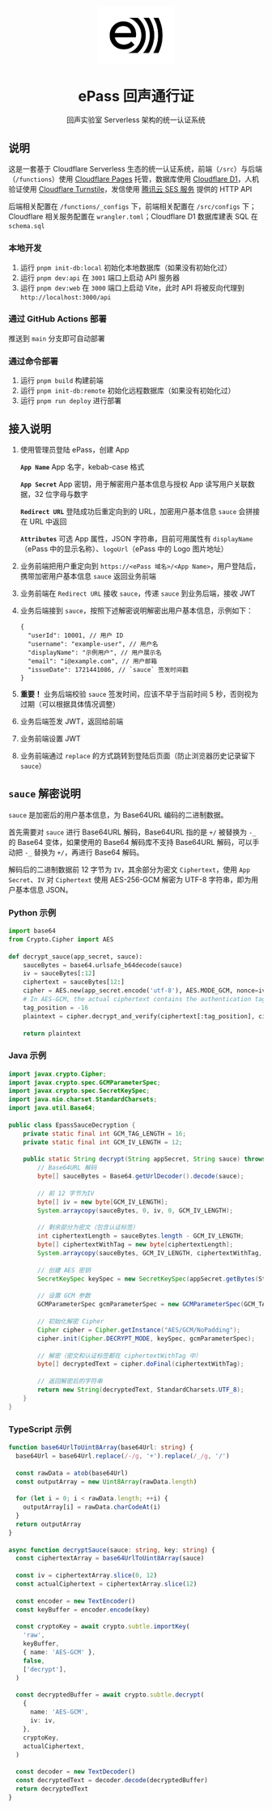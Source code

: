 <div align="center">

<img src="./docs/images/epass-black.png" width="150">

# ePass 回声通行证

回声实验室 Serverless 架构的统一认证系统

</div>

## 说明

这是一套基于 Cloudflare Serverless 生态的统一认证系统，前端（`/src`）与后端（`/functions`）使用 [Cloudflare Pages](https://developers.cloudflare.com/pages) 托管，数据库使用 [Cloudflare D1](https://developers.cloudflare.com/d1/)，人机验证使用 [Cloudflare Turnstile](https://developers.cloudflare.com/turnstile/)，发信使用 [腾讯云 SES 服务](https://cloud.tencent.com/product/ses) 提供的 HTTP API

后端相关配置在 `/functions/_configs` 下，前端相关配置在 `/src/configs` 下；Cloudflare 相关服务配置在 `wrangler.toml`；Cloudflare D1 数据库建表 SQL 在 `schema.sql`

### 本地开发

1. 运行 `pnpm init-db:local` 初始化本地数据库（如果没有初始化过）
2. 运行 `pnpm dev:api` 在 `3001` 端口上启动 API 服务器
3. 运行 `pnpm dev:web` 在 `3000` 端口上启动 Vite，此时 API 将被反向代理到 `http://localhost:3000/api`

### 通过 GitHub Actions 部署

推送到 `main` 分支即可自动部署

### 通过命令部署

1. 运行 `pnpm build` 构建前端
2. 运行 `pnpm init-db:remote` 初始化远程数据库（如果没有初始化过）
3. 运行 `pnpm run deploy` 进行部署

## 接入说明

1. 使用管理员登陆 ePass，创建 App

   **`App Name`** App 名字，kebab-case 格式

   **`App Secret`** App 密钥，用于解密用户基本信息与授权 App 读写用户关联数据，32 位字母与数字

   **`Redirect URL`** 登陆成功后重定向到的 URL，加密用户基本信息 `sauce` 会拼接在 URL 中返回

   **`Attributes`** 可选 App 属性，JSON 字符串，目前可用属性有 `displayName`（ePass 中的显示名称）、`logoUrl`（ePass 中的 Logo 图片地址）

2. 业务前端把用户重定向到 `https://<ePass 域名>/<App Name>`，用户登陆后，携带加密用户基本信息 `sauce` 返回业务前端
3. 业务前端在 `Redirect URL` 接收 `sauce`，传递 `sauce` 到业务后端，接收 JWT
4. 业务后端接到 `sauce`，按照下述解密说明解密出用户基本信息，示例如下：
   ```jsonc
   {
     "userId": 10001, // 用户 ID
     "username": "example-user", // 用户名
     "displayName": "示例用户", // 用户展示名
     "email": "i@example.com", // 用户邮箱
     "issueDate": 1721441086, // `sauce` 签发时间戳
   }
   ```
5. **重要！** 业务后端校验 `sauce` 签发时间，应该不早于当前时间 5 秒，否则视为过期（可以根据具体情况调整）
6. 业务后端签发 JWT，返回给前端
7. 业务前端设置 JWT
8. 业务前端通过 `replace` 的方式跳转到登陆后页面（防止浏览器历史记录留下 `sauce`）

## `sauce` 解密说明

`sauce` 是加密后的用户基本信息，为 Base64URL 编码的二进制数据。

首先需要对 `sauce` 进行 Base64URL 解码，Base64URL 指的是 `+/` 被替换为 `-_` 的 Base64 变体，如果使用的 Base64 解码库不支持 Base64URL 解码，可以手动把 `-_` 替换为 `+/`，再进行 Base64 解码。

解码后的二进制数据前 12 字节为 `IV`，其余部分为密文 `Ciphertext`，使用 `App Secret`、`IV` 对 `Ciphertext` 使用 AES-256-GCM 解密为 UTF-8 字符串，即为用户基本信息 JSON。

### Python 示例

```python
import base64
from Crypto.Cipher import AES

def decrypt_sauce(app_secret, sauce):
    sauceBytes = base64.urlsafe_b64decode(sauce)
    iv = sauceBytes[:12]
    ciphertext = sauceBytes[12:]
    cipher = AES.new(app_secret.encode('utf-8'), AES.MODE_GCM, nonce=iv)
    # In AES-GCM, the actual ciphertext contains the authentication tag at the end (last 16 bytes)
    tag_position = -16
    plaintext = cipher.decrypt_and_verify(ciphertext[:tag_position], ciphertext[tag_position:])

    return plaintext
```

### Java 示例

```java
import javax.crypto.Cipher;
import javax.crypto.spec.GCMParameterSpec;
import javax.crypto.spec.SecretKeySpec;
import java.nio.charset.StandardCharsets;
import java.util.Base64;

public class EpassSauceDecryption {
    private static final int GCM_TAG_LENGTH = 16;
    private static final int GCM_IV_LENGTH = 12;

    public static String decrypt(String appSecret, String sauce) throws Exception {
        // Base64URL 解码
        byte[] sauceBytes = Base64.getUrlDecoder().decode(sauce);

        // 前 12 字节为IV
        byte[] iv = new byte[GCM_IV_LENGTH];
        System.arraycopy(sauceBytes, 0, iv, 0, GCM_IV_LENGTH);

        // 剩余部分为密文（包含认证标签）
        int ciphertextLength = sauceBytes.length - GCM_IV_LENGTH;
        byte[] ciphertextWithTag = new byte[ciphertextLength];
        System.arraycopy(sauceBytes, GCM_IV_LENGTH, ciphertextWithTag, 0, ciphertextLength);

        // 创建 AES 密钥
        SecretKeySpec keySpec = new SecretKeySpec(appSecret.getBytes(StandardCharsets.UTF_8), "AES");

        // 设置 GCM 参数
        GCMParameterSpec gcmParameterSpec = new GCMParameterSpec(GCM_TAG_LENGTH * 8, iv);

        // 初始化解密 Cipher
        Cipher cipher = Cipher.getInstance("AES/GCM/NoPadding");
        cipher.init(Cipher.DECRYPT_MODE, keySpec, gcmParameterSpec);

        // 解密（密文和认证标签都在 ciphertextWithTag 中）
        byte[] decryptedText = cipher.doFinal(ciphertextWithTag);

        // 返回解密后的字符串
        return new String(decryptedText, StandardCharsets.UTF_8);
    }
}
```

### TypeScript 示例

```typescript
function base64UrlToUint8Array(base64Url: string) {
  base64Url = base64Url.replace(/-/g, '+').replace(/_/g, '/')

  const rawData = atob(base64Url)
  const outputArray = new Uint8Array(rawData.length)

  for (let i = 0; i < rawData.length; ++i) {
    outputArray[i] = rawData.charCodeAt(i)
  }
  return outputArray
}

async function decryptSauce(sauce: string, key: string) {
  const ciphertextArray = base64UrlToUint8Array(sauce)

  const iv = ciphertextArray.slice(0, 12)
  const actualCiphertext = ciphertextArray.slice(12)

  const encoder = new TextEncoder()
  const keyBuffer = encoder.encode(key)

  const cryptoKey = await crypto.subtle.importKey(
    'raw',
    keyBuffer,
    { name: 'AES-GCM' },
    false,
    ['decrypt'],
  )

  const decryptedBuffer = await crypto.subtle.decrypt(
    {
      name: 'AES-GCM',
      iv: iv,
    },
    cryptoKey,
    actualCiphertext,
  )

  const decoder = new TextDecoder()
  const decryptedText = decoder.decode(decryptedBuffer)
  return decryptedText
}
```
